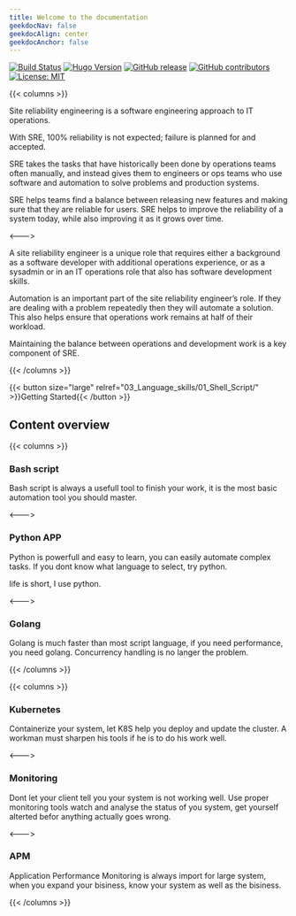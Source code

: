 ```yaml
---
title: Welcome to the documentation
geekdocNav: false
geekdocAlign: center
geekdocAnchor: false
---
```


<!-- markdownlint-capture -->
<!-- markdownlint-disable MD033 -->

<span class="badge-placeholder">[![Build Status](https://img.shields.io/drone/build/thegeeklab/hugo-geekdoc?logo=drone&server=https%3A%2F%2Fdrone.thegeeklab.de)](https://github.com/will-mei/sreplus.net)</span>
<span class="badge-placeholder">[![Hugo Version](https://img.shields.io/badge/hugo-0.83-blue.svg)](https://gohugo.io)</span>
<span class="badge-placeholder">[![GitHub release](https://img.shields.io/github/v/release/thegeeklab/hugo-geekdoc)](https://github.com/will-mei/sreplus.net/releases/latest)</span>
<span class="badge-placeholder">[![GitHub contributors](https://img.shields.io/github/contributors/will-mei/sreplus.net)](https://github.com/will-mei/sreplus.net/graphs/contributors)</span>
<span class="badge-placeholder">[![License: MIT](https://img.shields.io/github/license/will-mei/sreplus.net)](https://github.com/will-mei/sreplus.net/blob/main/LICENSE)</span>

<!-- markdownlint-restore -->

{{< columns >}}

Site reliability engineering is a software engineering approach to IT operations.

With SRE, 100% reliability is not expected; failure is planned for and accepted. 

SRE takes the tasks that have historically been done by operations teams often manually, and instead gives them to engineers or ops teams
who use software and automation to solve problems and production systems.

SRE helps teams find a balance between releasing new features and making sure that they are reliable for users.
SRE helps to improve the reliability of a system today, while also improving it as it grows over time. 

<--->

A site reliability engineer is a unique role that requires either a background as a software developer with additional operations experience, or as a sysadmin or in an IT operations role that also has software development skills. 

Automation is an important part of the site reliability engineer’s role. If they are dealing with a problem repeatedly then they will automate a solution. This also helps ensure that operations work remains at half of their workload. 

Maintaining the balance between operations and development work is a key component of SRE. 

{{< /columns >}}

{{< button size="large" relref="03_Language_skills/01_Shell_Script/" >}}Getting Started{{< /button >}}

## Content overview

{{< columns >}}

### Bash script

Bash script is always a usefull tool to finish your work, it is the most basic automation tool you should master.

<--->

### Python APP

Python is powerfull and easy to learn, you can easily automate complex tasks.
If you dont know what language to select, try python.

life is short, I use python.

<--->

### Golang

Golang is much faster than most script language, if you need performance, you need golang. Concurrency handling is no langer the problem.

{{< /columns >}}

{{< columns >}}

### Kubernetes

Containerize your system, let K8S help you deploy and update the cluster. A workman must sharpen his tools if he is to do his work well.

<--->

### Monitoring

Dont let your client tell you your system is not working well.
Use proper monitoring tools watch and analyse the status of you system, get yourself alterted befor anything actually goes wrong.

<--->

### APM

Application Performance Monitoring is always import for large system, when you expand your bisiness, know your system as well as the bisiness.

{{< /columns >}}
